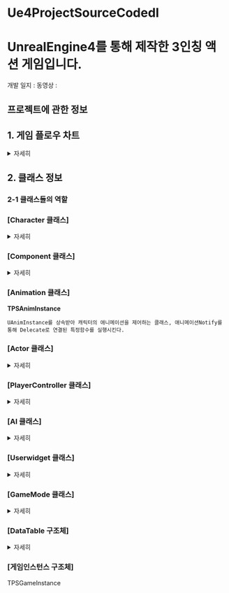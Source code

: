# Ue4ProjectSourceCodedI
# UnrealEngine4를 통해 제작한 3인칭 액션 게임입니다.

개발 일지 : 
동영상   :

## 프로젝트에 관한 정보
## 1. 게임 플로우 차트
<details>
    <summary>자세히</summary>


![스크린샷 2023-03-31 052810](https://user-images.githubusercontent.com/85017198/228956615-da278aba-7889-4aa5-9b30-9af6976d4446.png)

</details>
    
## 2. 클래스 정보
### 2-1 클래스들의 역할
### [Character 클래스]
<details>
    <summary>자세히</summary>


**Basic_Character**

    ACharacter 클래스를 상속받는 가장 기본적인 캐릭터 클래스, 공통되는 TakeDamage, DieCharacter, Buff, DeBuff를 수행
                  
**TPS_Character**

    ABasic_Character를 상속 받음, 플래이어 캐릭터를 조종하는 클래스

**EnemyBasic_Character**

    ABasic_Character를 상속 받음, 적 캐릭터의 공통되는 속성을 모아 놓은 클래스, 캐릭터가 데미지를 입을 시 플로팅 데미지 출력, 사망시 포인트 획득
                        
**EnemyMelee_Character**

    AEnemyBasic_Character를 상속 받음, 적 캐릭터 중에서 근거리 공격을 수행하는 캐릭터 클래스

**EnemyRange_Character**

    AEnemyBasic_Character를 상속 받음, 적 캐릭터 중에서 원거리 공격을 수행하는 캐릭터 클래스, 화살을 스폰하여 발사


</details>

### [Component 클래스]
<details>
    <summary>자세히</summary>
    
    
**Character_Stat_Component**

    UActorComponent를 상속받아 Basic_Character에 구성되는 클래스, 캐릭터의 체력, 공격력, 특성 등의 정보를 제어한다. 

    
</details>
    
### [Animation 클래스]
**TPSAnimInstance**

    UAnimInstance를 상속받아 캐릭터의 애니메이션을 제어하는 클래스, 애니메이션Notify를 통해 Delecate로 연결된 특정함수를 실행시킨다. 


### [Actor 클래스]
<details>
    <summary>자세히</summary>
    
    
**Weapon_Actor** 

    AAcor 클래스를 상속 받음, TPS_Character가 사용하는 무기 클래스로 공격시 플레이어의 정보를 받아 데미지를 준다.  

**Actor_GhostTail** 

    AAcor 클래스를 상속 받음, 캐릭터가 특정 행동을 취할시 잔상효과를 위해 생성된다.

**Actor_RewardBox**

    AAcor 클래스를 상속 받음, 스테이지 클리어시 생성되는 보상상자이다. 플레이어와 Overlap시 플레이어의 Interaction 델리케이트 함수를 활성화 시킨다.  
                  
**Actor_SpawnSkill_Q** 

    AAcor 클래스를 상속 받음, 플레이어가 스킬사용시 생성되어 적과 Overlap시 데미지를 준다.

**SPWArrow_Actor**

    AAcor 클래스를 상속 받음, EnemyRange_Character가 공격시 생성되어 손에 부착된다. Shooting 함수를 통해 부착을 해제하고 타겟을 향해 날아간다.
                  
**LevelScriptActor_Battle**

    ALevelScriptActor 클래스를 상속받아 레벨블루프린터의 부모클래스로 사용, 게임플로우에 따라 적, UI, 보상 상자를 생성한다.

</details>
    
### [PlayerController 클래스]
<details>
    <summary>자세히</summary>
    
    
**TPSPlayerController** :

    APlayerController 클래스를 상속받음, 전투레벨에서 사용하는 플레이어컨트롤러로 주로 UI를 생성및 제거하는 역할을 한다.
    
**TPSUI_PlayerController** 

    APlayerController 클래스를 상속받음, Title 레벨에서 사용하는 플레이어 컨트롤러 TitleUI 를 제어하기위해 사용한다.
    
**LoobyUIPlayerController**

    APlayerController 클래스를 상속받음, Lobby 레벨에서 사용하는 플레이어 컨트롤러 LobbyUI 를 제어하기위해 사용한다.

</details>
    
### [AI 클래스]
<details>
    <summary>자세히</summary>
    

**Enemy_AIController**
    
    AAIController 클래스를 상속받아 EnemyBasic_Character의 AiController로 사용된다. UAISenseConfig_Sight를 통해 플레이어를 감지한다. 
    BehaviorTree를 통해 EnemyBasic_Character를 상속받는 캐릭터의 움직임을 제어한다.
    
**BTDecorator_CheckShocking**
    
    UBTDecorator 클래스를 상속받음, BehaviorTree의 노드에 부착하여 해당시점에 캐릭턱가 충격을 받은 상태인지 판단한다.
    실시간으로 충격상태를 판단할 수 없어 사용하지 못함
    
**BTDecorator_IsinAttackRange**
    
    UBTDecorator 클래스를 상속받음, BehaviorTree의 노드에 부착하여 해당시점에서 캐릭터의 공격범위에 타겟이 있는지 판단한다.
    
**BTService_CheckAttackRange**
    
    UBTService 클래스를 상속받음, BehaviorTree의 노드에 부착하여 설정한 매초마다 캐릭터의 공격범위에 타겟이 있는지 확인하여 Blackboard의 bCanAttack의 값을 초기화한다.
    
**BTService_CheckShock**
    
    UBTService 클래스를 상속받음, BehaviorTree 노드에 부착하여 0.2초마다 캐릭터가 충격을 받은 상태인지 확인하여 Blackboard의 bShocking 값을 초기화한다.
   
**BTService_Detect**
    
    UBTService 클래스를 상속받음, BehaviorTree 노드에 부착하여 매초마다 감지한다.
    FCollisionQueryParams를 통해 캐릭터 주변에 타겟이 있는지 감지하여 Blackboard의 Target 값을 초기화한다.
    AIPercetion 방식을 채택하여 사용하지 않는다.
    
**BTService_DetectPerception**
    
    UBTService 클래스를 상속받음, BehaviorTree 노드에 부착하여 매초마다 감지한다.
    AIPercetion을 사용하여 캐릭터가 타겟을 발견하였는지 감지하여 Blackboard의 Target 값을 초기화한다.
    
**BTTask_Attack**
    
    UBTTaskNode 클래스를 상속받음, BehaviorTree에서 사용할 노드이다.
    캐릭터의 공격함수를 호출하고 공격이 끝나면 리턴값을 Succeeded 해 준다.
    
**BTTask_FindPatrollPos**
    
    UBTTaskNode 클래스를 상속받음, BehaviorTree에서 사용할 노드이다.
    UNavigationSystemV1를 통해 캐릭터를 이동시킬 랜덤한 좌표를 얻어 Blackboard의 PatrolPos를 초기화한다. 
    
**BTTask_TurnToTarget**
    
    UBTTaskNode 클래스를 상속받음, BehaviorTree에서 사용할 노드이다.
    캐릭터가 공격하는 동안 FRotationMatrix를 통해 캐릭터의 Rotation을 변경한다.
    

</details>
    
### [Userwidget 클래스]
<details>
    <summary>자세히</summary>
    
**Looby_UserWidget**
    
    
    
**Title_UserWidget**
        
      

**Damage_Widget**
    
    
    
**FloatingDamage_Widget**
    
    
    
**HP_UserWidget**
    
    
    
**HUD_UserWidget**
    
    
    
**IngameMenu_UserWidget**
        
    
  
**UserWidget_InGameData**
    
    
    
**UserWidget_LevelText**
    
    
    




</details>

### [GameMode 클래스]
<details>
    <summary>자세히</summary>
    
Title_GameModeBase
LoobyGameModeBase
TPSGameModeBase


</details>

### [DataTable 구조체]
<details>
    <summary>자세히</summary>
    
CharacterStat_DataTable
DataTable_StatLevel
DataTable_Status


</details>

### [게임인스턴스 구조체]
TPSGameInstance































